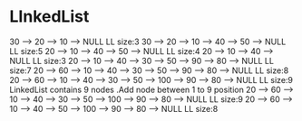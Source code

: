# LInkedList

30  -->  20  -->  10  -->  NULL
LL size:3
30  -->  20  -->  10  -->  40  -->  50  -->  NULL
LL size:5
20  -->  10  -->  40  -->  50  -->  NULL
LL size:4
20  -->  10  -->  40  -->  NULL
LL size:3
20  -->  10  -->  40  -->  30  -->  50  -->  90  -->  80  -->  NULL
LL size:7
20  -->  60  -->  10  -->  40  -->  30  -->  50  -->  90  -->  80  -->  NULL
LL size:8
20  -->  60  -->  10  -->  40  -->  30  -->  50  -->  100  -->  90  -->  80  -->  NULL
LL size:9
LinkedList contains 9 nodes .Add node between 1 to 9 position
20  -->  60  -->  10  -->  40  -->  30  -->  50  -->  100  -->  90  -->  80  -->  NULL
LL size:9
20  -->  60  -->  10  -->  40  -->  50  -->  100  -->  90  -->  80  -->  NULL
LL size:8
